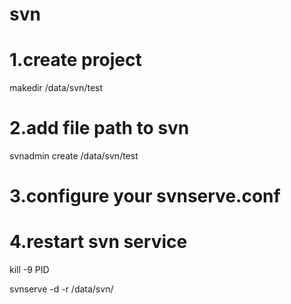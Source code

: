 # svn

# 1.create project 
  makedir /data/svn/test

# 2.add file path to svn
 svnadmin create /data/svn/test
 
# 3.configure your svnserve.conf

# 4.restart svn service
  kill -9 PID 
  
  svnserve -d -r /data/svn/
  
